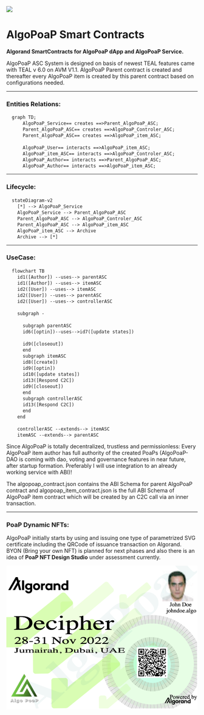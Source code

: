![](https://avatars.githubusercontent.com/u/106061767?s=96&v=4)
# AlgoPoaP Smart Contracts 

**Algorand SmartContracts for AlgoPoaP dApp and AlgoPoaP Service.**

AlgoPoaP ASC System is designed on basis of newest TEAL features came with TEAL v 6.0 on AVM V1.1. AlgoPoaP Parent contract is created and thereafter every AlgoPoaP item is created by this parent contract based on configurations needed.

----
### Entities Relations:

```mermaid
  graph TD;
      AlgoPoaP_Service== creates ==>Parent_AlgoPoaP_ASC;
      Parent_AlgoPoaP_ASC== creates ==>AlgoPoaP_Controler_ASC;
      Parent_AlgoPoaP_ASC== creates ==>AlgoPoaP_item_ASC;
      
      AlgoPoaP_User== interacts ==>AlgoPoaP_item_ASC;
      AlgoPoaP_item_ASC== interacts ==>AlgoPoaP_Controler_ASC;
      AlgoPoaP_Author== interacts ==>Parent_AlgoPoaP_ASC;
      AlgoPoaP_Author== interacts ==>AlgoPoaP_item_ASC;
```

----
### Lifecycle:

```mermaid
  stateDiagram-v2
    [*] --> AlgoPoaP_Service
    AlgoPoaP_Service --> Parent_AlgoPoaP_ASC
    Parent_AlgoPoaP_ASC --> AlgoPoaP_Controler_ASC
    Parent_AlgoPoaP_ASC --> AlgoPoaP_item_ASC
    AlgoPoaP_item_ASC --> Archive
    Archive --> [*]
```
----
### UseCase:

```mermaid
  flowchart TB
    id1([Author]) --uses--> parentASC
    id1([Author]) --uses--> itemASC
    id2([User]) --uses--> itemASC 
    id2([User]) --uses--> parentASC 
    id2([User]) --uses--> controllerASC 

    subgraph -

      subgraph parentASC
      id6([optin])--uses-->id7([update states]) 
      
      id9([closeout])
      end
      subgraph itemASC
      id8([create]) 
      id9([optin]) 
      id10([update states])
      id13([Respond C2C])
      id9([closeout]) 
      end
      subgraph controllerASC
      id13([Respond C2C])
      end
    end 
   
    controllerASC --extends--> itemASC
    itemASC --extends--> parentASC

```


Since AlgoPoaP is totally decentralized, trustless and permissionless: Every AlgoPoaP item author has full authority of the created PoaPs (AlgoPoaP-DAO is coming with dao, voting and governance features in near future, after startup formation. Preferably I will use integration to an already working service with ABI)!

The algopoap_contract.json contains the ABI Schema for parent AlgoPoaP contract and algopoap_item_contract.json is the full ABI Schema of AlgoPoaP item contract which will be created by an C2C call via an inner transaction.

----
### PoaP Dynamic NFTs:

AlgoPoaP initially starts by using and issuing one type of parametrized SVG certificate including the QRCode of issuance transaction on Algorand. BYON (Bring your own NFT) is planned for next phases and also there is an idea of  **PoaP NFT Design Studio** under assessment currently.

![](/algopoap-nft-sample.png)



